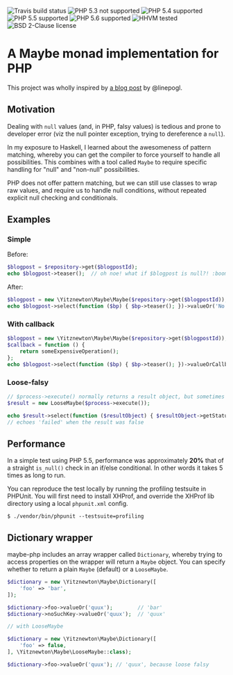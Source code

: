 ![Travis build status](http://img.shields.io/travis/yitznewton/maybe-php.svg)
![PHP 5.3 not supported](http://img.shields.io/badge/5.3-not_supported-red.svg)
![PHP 5.4 supported](http://img.shields.io/badge/5.4-supported-green.svg)
![PHP 5.5 supported](http://img.shields.io/badge/5.5-supported-green.svg)
![PHP 5.6 supported](http://img.shields.io/badge/5.6-supported-green.svg)
![HHVM tested](http://img.shields.io/hhvm/yitznewton/maybe-php.svg)
![BSD 2-Clause license](http://img.shields.io/packagist/l/yitznewton/maybe-php.svg)

# A Maybe monad implementation for PHP

This project was wholly inspired by
[a blog post](http://linepogl.wordpress.com/2011/03/15/a-php-maybe-monad-2/)
by @linepogl.

## Motivation

Dealing with `null` values (and, in PHP, falsy values) is tedious and prone
to developer error (viz the null pointer exception, trying to dereference
a `null`).

In my exposure to Haskell, I learned about the awesomeness of pattern matching,
whereby you can get the compiler to force yourself to handle all possibilities.
This combines with a tool called `Maybe` to require specific handling for
"null" and "non-null" possibilities.

PHP does not offer pattern matching, but we can still use classes to wrap raw
values, and require us to handle null conditions, without repeated explicit
null checking and conditionals.

## Examples

### Simple

Before:

```php
$blogpost = $repository->get($blogpostId);
echo $blogpost->teaser();  // oh noe! what if $blogpost is null?! :boom:
```

After:

```php
$blogpost = new \Yitznewton\Maybe\Maybe($repository->get($blogpostId));
echo $blogpost->select(function ($bp) { $bp->teaser(); })->valueOr('No blogpost found');
```

### With callback

```php
$blogpost = new \Yitznewton\Maybe\Maybe($repository->get($blogpostId));
$callback = function () {
    return someExpensiveOperation();
};
echo $blogpost->select(function ($bp) { $bp->teaser(); })->valueOrCallback($callback);
```

### Loose-falsy

```php
// $process->execute() normally returns a result object, but sometimes returns false
$result = new LooseMaybe($process->execute());

echo $result->select(function ($resultObject) { $resultObject->getStatus(); })->valueOr('failed');
// echoes 'failed' when the result was false
```

## Performance

In a simple test using PHP 5.5, performance was approximately **20%** that of
a straight `is_null()` check in an if/else conditional. In other words it
takes 5 times as long to run.

You can reproduce the test locally by running the profiling testsuite in
PHPUnit. You will first need to install XHProf, and override the XHProf lib
directory using a local `phpunit.xml` config.

```shell
$ ./vendor/bin/phpunit --testsuite=profiling
```

## Dictionary wrapper

maybe-php includes an array wrapper called `Dictionary`, whereby trying to
access properties on the wrapper will return a `Maybe` object. You can specify
whether to return a plain `Maybe` (default) or a `LooseMaybe`.

```php
$dictionary = new \Yitznewton\Maybe\Dictionary([
    'foo' => 'bar',
]);

$dictionary->foo->valueOr('quux');        // 'bar'
$dictionary->noSuchKey->valueOr('quux');  // 'quux'

// with LooseMaybe

$dictionary = new \Yitznewton\Maybe\Dictionary([
    'foo' => false,
], \Yitznewton\Maybe\LooseMaybe::class);

$dictionary->foo->valueOr('quux'); // 'quux', because loose falsy
```
